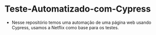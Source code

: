# Teste-Automatizado-com-Cypress
- Nesse repositório temos uma automação de uma página web usando Cypress, usamos a Netflix como base para os testes.
